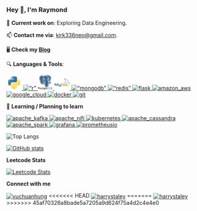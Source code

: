 ### Hey 👋, I'm Raymond


🌱 **Current work on**: Exploring Data Engineering.

📫 **Contact me via**: [kirk336neo@gmail.com](mailto:kirk336neo@gmail.com).

🖥️ **Check my [Blog](https://cutechuanchuan.github.io/raymond-blog/)**


🔍 **Languages & Tools**:
<!--
- ![Python](https://img.shields.io/badge/Python-3776AB?style=for-the-badge&logo=python&logoColor=white) ![R](https://img.shields.io/badge/r-%23276DC3.svg?style=for-the-badge&logo=r&logoColor=white)
- ![MongoDB](https://img.shields.io/badge/MongoDB-%234ea94b.svg?style=for-the-badge&logo=mongodb&logoColor=white) ![Redis](https://img.shields.io/badge/redis-%23DD0031.svg?style=for-the-badge&logo=redis&logoColor=white)
- ![Postgres](https://img.shields.io/badge/postgres-%23316192.svg?style=for-the-badge&logo=postgresql&logoColor=white) ![MySQL](https://img.shields.io/badge/mysql-%2300f.svg?style=for-the-badge&logo=mysql&logoColor=white)
- ![FastAPI](https://img.shields.io/badge/FastAPI-005571?style=for-the-badge&logo=fastapi) ![Flask](https://img.shields.io/badge/flask-%23000.svg?style=for-the-badge&logo=flask&logoColor=white)
- ![Docker](https://img.shields.io/badge/docker-%230db7ed.svg?style=for-the-badge&logo=docker&logoColor=white)
- ![Google Cloud](https://img.shields.io/badge/GoogleCloud-%234285F4.svg?style=for-the-badge&logo=google-cloud&logoColor=white) ![AWS](https://img.shields.io/badge/Amazon_AWS-FF9900?style=for-the-badge&logo=amazonaws&logoColor=white)
<a href="https://www.linux.org/" target="_blank" rel="noreferrer"> <img src="https://raw.githubusercontent.com/devicons/devicon/master/icons/linux/linux-original.svg" alt="linux" width="40" height="40"/> </a>
-->

<a href="https://www.python.org" target="_blank" rel="noreferrer"> <img src="https://raw.githubusercontent.com/devicons/devicon/master/icons/python/python-original.svg" alt="python" width="40" height="40"/> </a>
<a href="https://www.r-project.org/" target="_blank" rel="noreferrer"> <img src="https://www.vectorlogo.zone/logos/r-project/r-project-icon.svg" alt=“r” width="40" height="40"/> </a>
<a href="https://www.postgresql.org" target="_blank" rel="noreferrer"> <img src="https://raw.githubusercontent.com/devicons/devicon/master/icons/postgresql/postgresql-original-wordmark.svg" alt="postgresql" width="40" height="40"/> </a>
<a href="https://www.mysql.com/" target="_blank" rel="noreferrer"> <img src="https://raw.githubusercontent.com/devicons/devicon/master/icons/mysql/mysql-original-wordmark.svg" alt="mysql" width="40" height="40"/> </a>
<a href="https://www.mongodb.com/" target="_blank" rel="noreferrer"> <img src="https://www.vectorlogo.zone/logos/mongodb/mongodb-icon.svg" alt=“mongodb” width="40" height="40"/> </a>
<a href="https://redis.io/" target="_blank" rel="noreferrer"> <img src="https://www.vectorlogo.zone/logos/redis/redis-icon.svg" alt=“redis” width="40" height="40"/> </a>
<a href="https://flask.palletsprojects.com/" target="_blank" rel="noreferrer"> <img src="https://www.vectorlogo.zone/logos/pocoo_flask/pocoo_flask-icon.svg" alt="flask" width="40" height="40"/> </a>
<a href="https://aws.amazon.com/free/?trk=271cba8e-0851-4281-b5f0-6e0928ee8ee8&sc_channel=ps&all-free-tier.sort-by=item.additionalFields.SortRank&all-free-tier.sort-order=asc&awsf.Free%20Tier%20Types=*all&awsf.Free%20Tier%20Categories=*all" target="_blank" rel="noreferrer"> <img src="https://www.vectorlogo.zone/logos/amazon_aws/amazon_aws-ar21.svg" alt="amazon_aws" width="40" height="40"/> </a>
<a href="https://cloud.google.com/?hl=en" target="_blank" rel="noreferrer"> <img src="https://www.vectorlogo.zone/logos/google_cloud/google_cloud-icon.svg" alt="google_cloud" width="40" height="40"/> </a>
<a href="https://www.docker.com/" target="_blank" rel="noreferrer"> <img src="https://www.vectorlogo.zone/logos/docker/docker-icon.svg" alt="docker" width="40" height="40"/> </a>
<a href="https://git-scm.com/" target="_blank" rel="noreferrer"> <img src="https://www.vectorlogo.zone/logos/git-scm/git-scm-icon.svg" alt="git" width="40" height="40"/> </a>

💪 **Learning / Planning to learn**

<a href="https://kafka.apache.org/" target="_blank" rel="noreferrer"> <img src="https://www.vectorlogo.zone/logos/apache_kafka/apache_kafka-icon.svg" alt="apache_kafka" width="40" height="40"/> </a>
<a href="https://nifi.apache.org/" target="_blank" rel="noreferrer"> <img src="https://www.vectorlogo.zone/logos/apache_nifi/apache_nifi-ar21.svg" alt="apache_nifi" width="40" height="40"/> </a>
<a href="https://kubernetes.io/" target="_blank" rel="noreferrer"> <img src="https://www.vectorlogo.zone/logos/kubernetes/kubernetes-icon.svg" alt="kubernetes" width="40" height="40"/> </a>
<a href="https://cassandra.apache.org/_/index.html" target="_blank" rel="noreferrer"> <img src="https://www.vectorlogo.zone/logos/apache_cassandra/apache_cassandra-icon.svg" alt="apache_cassandra" width="40" height="40"/> </a>
<a href="https://spark.apache.org/" target="_blank" rel="noreferrer"> <img src="https://www.vectorlogo.zone/logos/apache_spark/apache_spark-ar21.svg" alt="apache_spark" width="40" height="40"/> </a>
<a href="https://grafana.com/" target="_blank" rel="noreferrer"> <img src="https://www.vectorlogo.zone/logos/grafana/grafana-icon.svg" alt="grafana" width="40" height="40"/> </a>
<a href="https://prometheus.io/" target="_blank" rel="noreferrer"> <img src="https://www.vectorlogo.zone/logos/prometheusio/prometheusio-icon.svg" alt="prometheusio" width="40" height="40"/> </a>


![Top Langs](https://github-readme-stats.vercel.app/api/top-langs/?username=cutechuanchuan&layout=compact&hide=jupyter%20notebook)

[![GitHub stats](https://github-readme-stats.vercel.app/api?username=cutechuanchuan&show_icons=true&theme=calm_pink&count_private=true&rank_icon=github)](https://github.com/anuraghazra/github-readme-stats)

**Leetcode Stats**

[![Leetcode Stats](https://leetcode.card.workers.dev/?username=CuteChuanChuan&theme=auto)](https://leetcode.com/CuteChuanChuan/)

**Connect with me**

<p align="left">
<a href="https://linkedin.com/in/yuchuanhung" target="blank"><img align="center" src="https://raw.githubusercontent.com/rahuldkjain/github-profile-readme-generator/master/src/images/icons/Social/linked-in-alt.svg" alt="yuchuanhung" height="30" width="40" /></a>
<<<<<<< HEAD
<a href="https://www.leetcode.com/harrystaley" target="blank"><img align="center" src="https://raw.githubusercontent.com/rahuldkjain/github-profile-readme-generator/master/src/images/icons/Social/leet-code.svg" alt="harrystaley" height="30" width="40" /></a>
=======
<a href="https://www.leetcode.com/CuteChuanChuan" target="blank"><img align="center" src="https://raw.githubusercontent.com/rahuldkjain/github-profile-readme-generator/master/src/images/icons/Social/leet-code.svg" alt="harrystaley" height="30" width="40" /></a>
>>>>>>> 45af70326a8bade5a7205a9d624f75a4d2c4e4e0
</p>

<!--
<a href="https://www.hackerrank.com/hstaley" target="blank"><img align="center" src="https://raw.githubusercontent.com/rahuldkjain/github-profile-readme-generator/master/src/images/icons/Social/hackerrank.svg" alt="hstaley" height="30" width="40" /></a>
-->




<!--
**appleboy/appleboy** is a ✨ _special_ ✨ repository because its `README.md` (this file) appears on your GitHub profile.
![](http://github-profile-summary-cards.vercel.app/api/cards/stats?username=cutechuanchuan&theme=aura_dark)
![](http://github-profile-summary-cards.vercel.app/api/cards/productive-time?username=cutechuanchuan&theme=aura_dark&utcOffset=8)
![](http://github-profile-summary-cards.vercel.app/api/cards/profile-details?username=cutechuanchuan&theme=aura_dark)
![](http://github-profile-summary-cards.vercel.app/api/cards/most-commit-language?username=cutechuanchuan&theme=aura_dark)
![](http://github-profile-summary-cards.vercel.app/api/cards/repos-per-language?username=cutechuanchuan&theme=aura_dark)
Here are some ideas to get you started:

- 🔭 I’m currently working on ...
- 🌱 I’m currently learning ...
- 👯 I’m looking to collaborate on ...
- 🤔 I’m looking for help with ...
- 💬 Ask me about ...
- 📫 How to reach me: ...
- 😄 Pronouns: ...
- ⚡ Fun fact: ...
- Check my 🖋 [Chinese blog](http://blog.wu-boy.com/) or 🌱 [Udemy Online Course](https://www.udemy.com/user/bo-yi-wu-2/)
- 🔭 I’m currently working on Mediatek as Software Enginner
-->
